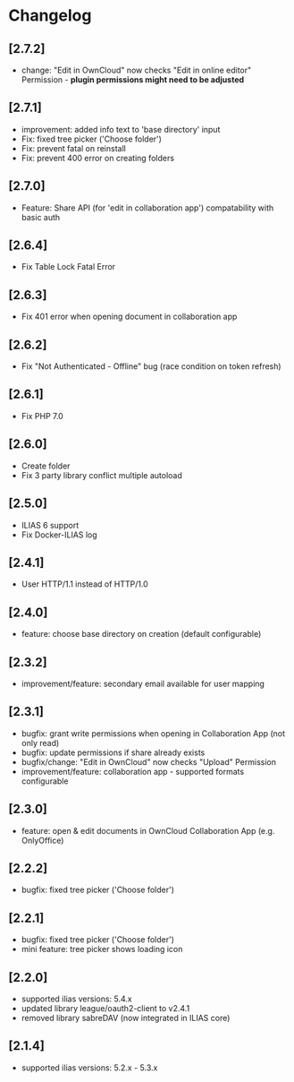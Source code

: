 # Changelog

## [2.7.2]
- change: "Edit in OwnCloud" now checks "Edit in online editor" Permission - **plugin permissions might need to be adjusted**

## [2.7.1]
- improvement: added info text to 'base directory' input
- Fix: fixed tree picker ('Choose folder')
- Fix: prevent fatal on reinstall
- Fix: prevent 400 error on creating folders

## [2.7.0]
- Feature: Share API (for 'edit in collaboration app') compatability with basic auth

## [2.6.4]
- Fix Table Lock Fatal Error

## [2.6.3]
- Fix 401 error when opening document in collaboration app

## [2.6.2]
- Fix "Not Authenticated - Offline" bug (race condition on token refresh)

## [2.6.1]
- Fix PHP 7.0

## [2.6.0]
- Create folder
- Fix 3 party library conflict multiple autoload

## [2.5.0]
- ILIAS 6 support
- Fix Docker-ILIAS log

## [2.4.1]
* User HTTP/1.1 instead of HTTP/1.0

## [2.4.0]
* feature: choose base directory on creation (default configurable)

## [2.3.2]
* improvement/feature: secondary email available for user mapping

## [2.3.1]
* bugfix: grant write permissions when opening in Collaboration App (not only read)
* bugfix: update permissions if share already exists
* bugfix/change: "Edit in OwnCloud" now checks "Upload" Permission
* improvement/feature: collaboration app - supported formats configurable

## [2.3.0]
* feature: open & edit documents in OwnCloud Collaboration App (e.g. OnlyOffice)

## [2.2.2]
* bugfix: fixed tree picker ('Choose folder')

## [2.2.1]
* bugfix: fixed tree picker ('Choose folder')
* mini feature: tree picker shows loading icon

## [2.2.0]
* supported ilias versions: 5.4.x
* updated library league/oauth2-client to v2.4.1
* removed library sabreDAV (now integrated in ILIAS core)

## [2.1.4]
* supported ilias versions: 5.2.x - 5.3.x
